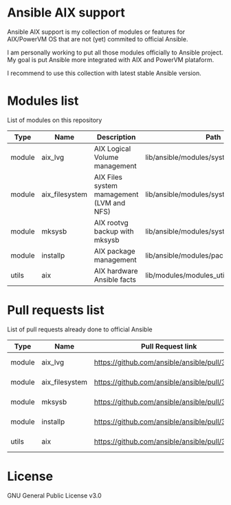 Ansible AIX support
===================

Ansible AIX support is my collection of modules or features for AIX/PowerVM OS that are not (yet) commited to official Ansible.

I am personally working to put all those modules officially to Ansible project.
My goal is put Ansible more integrated with AIX and PowerVM plataform.

I recommend to use this collection with latest stable Ansible version.


Modules list
============

List of modules on this repository

| Type    | Name          | Description                              | Path
|-------- |---------------|------------------------------------------|-----------------------------------------
| module  | aix_lvg       | AIX Logical Volume management            |lib/ansible/modules/system
| module  | aix_filesystem| AIX Files system mamagement (LVM and NFS)|lib/ansible/modules/system
| module  | mksysb        | AIX rootvg backup with mksysb            |lib/ansible/modules/system
| module  | installp      | AIX package management                   |lib/ansible/modules/packaging/os
| utils   | aix           | AIX hardware Ansible facts               |lib/modules/modules_utils/facts/hardware

Pull requests list
==================

List of pull requests already done to official Ansible

| Type    | Name          | Pull Request link                             | Status | Version
|---------|---------------|-----------------------------------------------|--------|-------------
| module  | aix_lvg       | https://github.com/ansible/ansible/pull/30381 | Open   | devel (2.5.0)
| module  | aix_filesystem| https://github.com/ansible/ansible/pull/30810 | Open   | devel (2.5.0)
| module  | mksysb        | https://github.com/ansible/ansible/pull/30460 | Open   | devel (2.5.0)
| module  | installp      | https://github.com/ansible/ansible/pull/30238 | Open   | devel (2.5.0)
| utils   | aix           | https://github.com/ansible/ansible/pull/31546 | Open   | devel (2.5.0)


License
=======
GNU General Public License v3.0


